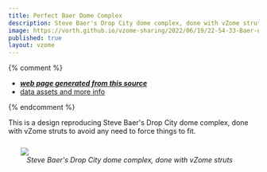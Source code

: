```yaml
---
title: Perfect Baer Dome Complex
description: Steve Baer's Drop City dome complex, done with vZome struts to avoid any need to force things to fit.
image: https://vorth.github.io/vzome-sharing/2022/06/19/22-54-33-Baer-dome-triplet-no-fudge/Baer-dome-triplet-no-fudge.png
published: true
layout: vzome
---
```


{% comment %}
 - [***web page generated from this source***](<https://vorth.github.io/vzome-sharing/2022/06/19/Baer-dome-triplet-no-fudge-22-54-33.html>)
 - [data assets and more info](<https://github.com/vorth/vzome-sharing/tree/main/2022/06/19/22-54-33-Baer-dome-triplet-no-fudge/>)
 
{% endcomment %}

This is a design reproducing Steve Baer's Drop City dome complex, done with vZome struts to avoid any need to force things to fit.

<figure style="width: 87%; height: 60vh; margin: 5%">
  <vzome-viewer src="https://vorth.github.io/vzome-sharing/2022/06/19/22-54-33-Baer-dome-triplet-no-fudge/Baer-dome-triplet-no-fudge.vZome" >
    <img src="https://vorth.github.io/vzome-sharing/2022/06/19/22-54-33-Baer-dome-triplet-no-fudge/Baer-dome-triplet-no-fudge.png" />
  </vzome-viewer>
  <figcaption style="text-align: center; font-style: italic;">Steve Baer's Drop City dome complex, done with vZome struts</figcaption>
</figure>
    
